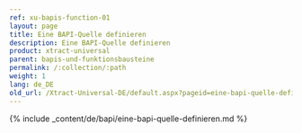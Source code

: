 ```yaml
---
ref: xu-bapis-function-01
layout: page
title: Eine BAPI-Quelle definieren
description: Eine BAPI-Quelle definieren
product: xtract-universal
parent: bapis-und-funktionsbausteine
permalink: /:collection/:path
weight: 1
lang: de_DE
old_url: /Xtract-Universal-DE/default.aspx?pageid=eine-bapi-quelle-definieren
---
```


{% include _content/de/bapi/eine-bapi-quelle-definieren.md %}

